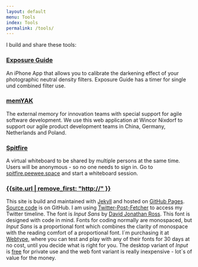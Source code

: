 ```yaml
---
layout: default
menu: Tools
index: Tools
permalink: /tools/
---
```

I build and share these tools:

### [Exposure Guide]({{site.url}}/xg/)
An iPhone App that allows you to calibrate the darkening effect of your photographic neutral density filters. Exposure Guide has a timer for single und combined filter use.

### [memYAK]({{site.url}}/memyak/)
The external memory for innovation teams with special support for agile software development. We use this web application at Wincor Nixdorf to support our agile product development teams in China, Germany, Netherlands and Poland.

### [Spitfire]({{site.url}}/spitfire/)
A virtual whiteboard to be shared by multiple persons at the same time. Users will be anonymous - so no one needs to sign in. Go to <a href="http://spitfire.peewee.space">spitfire.peewee.space</a> and start a whiteboard session. 

### [{{site.url | remove_first: "http://" }}]({{site.url}})
This site is build and maintained with <a href="http://jekyllrb.com">Jekyll</a> and hosted on <a href="http://pages.github.com">GitHub Pages</a>. <a href="https://github.com/ulfschneider/ulfschneider.github.io">Source code</a> is on GitHub. I am using <a href="https://github.com/jasonmayes/Twitter-Post-Fetcher">Twitter-Post-Fetcher</a> to access my Twitter timeline. The font is <em>Input Sans</em> by <a href="http://djr.com">David Jonathan Ross</a>. This font is designed with code in mind. Fonts for coding normally are monospaced, but <em>Input Sans</em> is a proportional font which combines the clarity of monospace with the reading comfort of a proportional font. I´m purchasing it at <a href="http://webtype.com">Webtype</a>, where you can test and play with any of their fonts for 30 days at no cost, until you decide what is right for you. The desktop variant of <em>Input</em> is <a href="http://input.fontbureau.com">free</a> for private use and the web font variant is really inexpensive - lot´s of value for the money.
